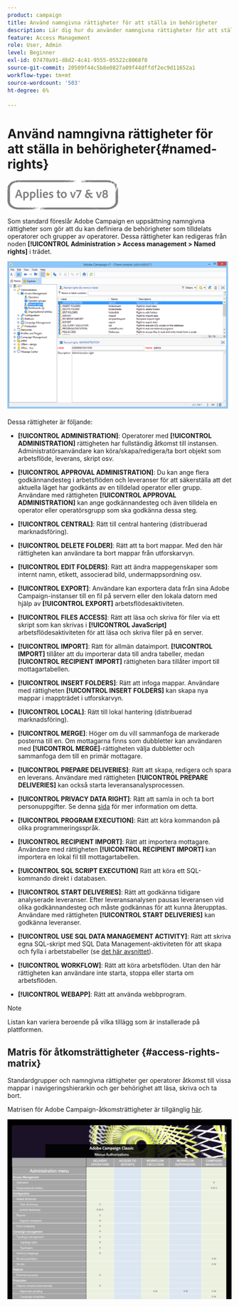 ```yaml
---
product: campaign
title: Använd namngivna rättigheter för att ställa in behörigheter
description: Lär dig hur du använder namngivna rättigheter för att ställa in behörigheter
feature: Access Management
role: User, Admin
level: Beginner
exl-id: 07470a91-d8d2-4c41-9555-05522c8068f0
source-git-commit: 20509f44c5b8e0827a09f44dffdf2ec9d11652a1
workflow-type: tm+mt
source-wordcount: '503'
ht-degree: 6%

---
```


# Använd namngivna rättigheter för att ställa in behörigheter{#named-rights}

![](../../assets/common.svg)

Som standard föreslår Adobe Campaign en uppsättning namngivna rättigheter som gör att du kan definiera de behörigheter som tilldelats operatorer och grupper av operatorer. Dessa rättigheter kan redigeras från noden **[!UICONTROL Administration > Access management > Named rights]** i trädet.

![](assets/s_ncs_admin_named_rights.png)

Dessa rättigheter är följande:

* **[!UICONTROL ADMINISTRATION]**: Operatorer med  **[!UICONTROL ADMINISTRATION]** rättigheten har fullständig åtkomst till instansen. Administratörsanvändare kan köra/skapa/redigera/ta bort objekt som arbetsflöde, leverans, skript osv.

* **[!UICONTROL APPROVAL ADMINISTRATION]**: Du kan ange flera godkännandesteg i arbetsflöden och leveranser för att säkerställa att det aktuella läget har godkänts av en tilldelad operator eller grupp. Användare med rättigheten **[!UICONTROL APPROVAL ADMINISTRATION]** kan ange godkännandesteg och även tilldela en operator eller operatörsgrupp som ska godkänna dessa steg.

* **[!UICONTROL CENTRAL]**: Rätt till central hantering (distribuerad marknadsföring).

* **[!UICONTROL DELETE FOLDER]**: Rätt att ta bort mappar. Med den här rättigheten kan användare ta bort mappar från utforskarvyn.

* **[!UICONTROL EDIT FOLDERS]**: Rätt att ändra mappegenskaper som internt namn, etikett, associerad bild, undermappsordning osv.

* **[!UICONTROL EXPORT]**: Användare kan exportera data från sina Adobe Campaign-instanser till en fil på servern eller den lokala datorn med hjälp av  **[!UICONTROL EXPORT]** arbetsflödesaktiviteten.

* **[!UICONTROL FILES ACCESS]**: Rätt att läsa och skriva för filer via ett skript som kan skrivas i  **[!UICONTROL JavaScript]** arbetsflödesaktiviteten för att läsa och skriva filer på en server.

* **[!UICONTROL IMPORT]**: Rätt för allmän dataimport. **[!UICONTROL IMPORT]** tillåter att du importerar data till andra tabeller, medan  **[!UICONTROL RECIPIENT IMPORT]** rättigheten bara tillåter import till mottagartabellen.

* **[!UICONTROL INSERT FOLDERS]**: Rätt att infoga mappar. Användare med rättigheten **[!UICONTROL INSERT FOLDERS]** kan skapa nya mappar i mappträdet i utforskarvyn.

* **[!UICONTROL LOCAL]**: Rätt till lokal hantering (distribuerad marknadsföring).

* **[!UICONTROL MERGE]**: Höger om du vill sammanfoga de markerade posterna till en. Om mottagarna finns som dubbletter kan användaren med **[!UICONTROL MERGE]**-rättigheten välja dubbletter och sammanfoga dem till en primär mottagare.

* **[!UICONTROL PREPARE DELIVERIES]**: Rätt att skapa, redigera och spara en leverans. Användare med rättigheten **[!UICONTROL PREPARE DELIVERIES]** kan också starta leveransanalysprocessen.

* **[!UICONTROL PRIVACY DATA RIGHT]**: Rätt att samla in och ta bort personuppgifter. Se denna [sida](https://helpx.adobe.com/se/campaign/kb/acc-privacy.html) för mer information om detta.

* **[!UICONTROL PROGRAM EXECUTION]**: Rätt att köra kommandon på olika programmeringsspråk.

* **[!UICONTROL RECIPIENT IMPORT]**: Rätt att importera mottagare. Användare med rättigheten **[!UICONTROL RECIPIENT IMPORT]** kan importera en lokal fil till mottagartabellen.

* **[!UICONTROL SQL SCRIPT EXECUTION]** Rätt att köra ett SQL-kommando direkt i databasen.

* **[!UICONTROL START DELIVERIES]**: Rätt att godkänna tidigare analyserade leveranser. Efter leveransanalysen pausas leveransen vid olika godkännandesteg och måste godkännas för att kunna återupptas. Användare med rättigheten **[!UICONTROL START DELIVERIES]** kan godkänna leveranser.

* **[!UICONTROL USE SQL DATA MANAGEMENT ACTIVITY]**: Rätt att skriva egna SQL-skript med SQL Data Management-aktiviteten för att skapa och fylla i arbetstabeller (se  [det här avsnittet](../../workflow/using/sql-data-management.md)).

* **[!UICONTROL WORKFLOW]**: Rätt att köra arbetsflöden. Utan den här rättigheten kan användare inte starta, stoppa eller starta om arbetsflöden.

* **[!UICONTROL WEBAPP]**: Rätt att använda webbprogram.

>[!NOTE]
>
>Listan kan variera beroende på vilka tillägg som är installerade på plattformen.

## Matris för åtkomsträttigheter {#access-rights-matrix}

Standardgrupper och namngivna rättigheter ger operatorer åtkomst till vissa mappar i navigeringshierarkin och ger behörighet att läsa, skriva och ta bort.

Matrisen för Adobe Campaign-åtkomsträttigheter är tillgänglig [här](/help/platform/using/assets/access-rights-matrix.pdf).

[![image](assets/do-not-localize/user_management.png)](https://experienceleague.adobe.com/docs/campaign-classic/assets/access-rights-matrix.pdf?lang=en)
